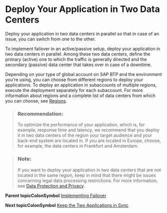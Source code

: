 <!-- loio61d08d8c85f448a0b7399e83f01a1a04 -->

# Deploy Your Application in Two Data Centers

Deploy your application in two data centers in parallel so that in case of an issue, you can switch from one to the other.

To implement failover in an active/passive setup, deploy your application in two data centers in parallel. Among these two data centers, define the primary \(active\) one to which the traffic is generally directed and the secondary \(passive\) data center that takes over in case of a downtime.

Depending on your type of global account on SAP BTP and the environment you're using, you can choose from different regions to deploy your applications. To deploy an application in subaccounts of multiple regions, execute the deployment separately for each subaccount. For more information about regions and a complete list of data centers from which you can choose, see [Regions](https://help.sap.com/viewer/65de2977205c403bbc107264b8eccf4b/Cloud/en-US/350356d1dc314d3199dca15bd2ab9b0e.html).

> ### Recommendation:  
> To optimize the performance of your application, which is, for example, response time and latency, we recommend that you deploy it in two data centers of the region your target audience and your back-end system are located in. If you are located in Europe, choose, for example, the data centers in Frankfurt and Amsterdam.

> ### Note:  
> If you want to deploy your application in two data centers that are not located in the same region, keep in mind that there might be issues concerning legal data processing restrictions. For more information, see [Data Protection and Privacy](https://help.sap.com/viewer/65de2977205c403bbc107264b8eccf4b/Cloud/en-US/7e513d31704a4a87831191e504ca850a.html).

**Parent topicColonSymbol** [Implementing Failover](Implementing_Failover_df972c5.md "")

**Next topicColonSymbol** [Keep the Two Applications in Sync](Keep_the_Two_Applications_in_Sync_e6d2bdb.md#loioe6d2bdb006734bd69e394379ff0dd956 "Synchronize your applications in both data centers to maintain their functionality in case of a downtime.")

